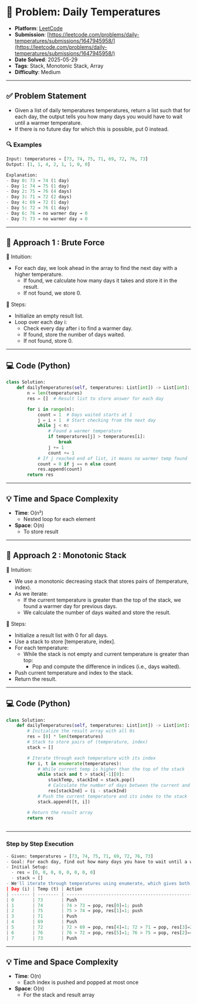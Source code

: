 # 🧲 Problem: Daily Temperatures

- **Platform**: [LeetCode](https://leetcode.com/problems/daily-temperatures/description/)
- **Submission**: [https://leetcode.com/problems/daily-temperatures/submissions/1647945958/](https://leetcode.com/problems/daily-temperatures/submissions/1647945958/)
- **Date Solved**: 2025-05-29
- **Tags**: Stack, Monotonic Stack, Array
- **Difficulty**: Medium

---

## ✅ Problem Statement
- Given a list of daily temperatures temperatures, return a list such that for each day, the output tells you how many days you would have to wait until a warmer temperature.
- If there is no future day for which this is possible, put 0 instead.

### 🔍 Examples
```python
Input: temperatures = [73, 74, 75, 71, 69, 72, 76, 73]
Output: [1, 1, 4, 2, 1, 1, 0, 0]

Explanation:
- Day 0: 73 → 74 (1 day)
- Day 1: 74 → 75 (1 day)
- Day 2: 75 → 76 (4 days)
- Day 3: 71 → 72 (2 days)
- Day 4: 69 → 72 (1 day)
- Day 5: 72 → 76 (1 day)
- Day 6: 76 → no warmer day → 0
- Day 7: 73 → no warmer day → 0
```
---

## 🚀 Approach 1 : Brute Force
🧠 Intuition:
- For each day, we look ahead in the array to find the next day with a higher temperature.
    - If found, we calculate how many days it takes and store it in the result.
    - If not found, we store 0.

🔧 Steps:
- Initialize an empty result list.
- Loop over each day i:
    - Check every day after i to find a warmer day.
    - If found, store the number of days waited.
    - If not found, store 0.
---

## 💻 Code (Python)

```python
class Solution:
    def dailyTemperatures(self, temperatures: List[int]) -> List[int]:
        n = len(temperatures)
        res = []  # Result list to store answer for each day

        for i in range(n):
            count = 1  # Days waited starts at 1
            j = i + 1  # Start checking from the next day
            while j < n:
                # Found a warmer temperature
                if temperatures[j] > temperatures[i]:
                    break
                j += 1
                count += 1
            # If j reached end of list, it means no warmer temp found
            count = 0 if j == n else count
            res.append(count)
        return res

```

---

## 💡 Time and Space Complexity
- **Time**: O(n²)
    - Nested loop for each element
- **Space**: O(n)
    - To store result

---

## 🚀 Approach 2 : Monotonic Stack
🧠 Intuition:
- We use a monotonic decreasing stack that stores pairs of (temperature, index).
- As we iterate:
     - If the current temperature is greater than the top of the stack, we found a warmer day for previous days.
     - We calculate the number of days waited and store the result.

🔧 Steps:
- Initialize a result list with 0 for all days.
- Use a stack to store [temperature, index].
- For each temperature:
     - While the stack is not empty and current temperature is greater than top:
         - Pop and compute the difference in indices (i.e., days waited).
- Push current temperature and index to the stack.
- Return the result.
---

## 💻 Code (Python)

```python
class Solution:
    def dailyTemperatures(self, temperatures: List[int]) -> List[int]:
        # Initialize the result array with all 0s
        res = [0] * len(temperatures)
        # Stack to store pairs of (temperature, index)
        stack = []

        # Iterate through each temperature with its index
        for i, t in enumerate(temperatures):
            # While current temp is higher than the top of the stack
            while stack and t > stack[-1][0]:
                stackTemp, stackInd = stack.pop()
                # Calculate the number of days between the current and previous warmer day
                res[stackInd] = (i - stackInd)
            # Push the current temperature and its index to the stack
            stack.append([t, i])

        # Return the result array
        return res
      
```
---
### Step by Step Execution
```python
- Given: temperatures = [73, 74, 75, 71, 69, 72, 76, 73]
- Goal: For each day, find out how many days you have to wait until a warmer temperature.
- Initial Setup:
  - res = [0, 0, 0, 0, 0, 0, 0, 0]
  - stack = []
- We'll iterate through temperatures using enumerate, which gives both index i and temperature t.
| Day (i) | Temp (t) | Action                                                   | Stack                        | Result                   |
| ------- | -------- | -------------------------------------------------------- | ---------------------------- | -------------------------|
| 0       | 73       | Push                                                     | [(73, 0)]                    | [0, 0, 0, 0, 0, 0, 0, 0] |
| 1       | 74       | 74 > 73 → pop, res[0]=1; push                            | [(74, 1)]                    | [1, 0, 0, 0, 0, 0, 0, 0] |
| 2       | 75       | 75 > 74 → pop, res[1]=1; push                            | [(75, 2)]                    | [1, 1, 0, 0, 0, 0, 0, 0] |
| 3       | 71       | Push                                                     | [(75, 2), (71, 3)]           | [1, 1, 0, 0, 0, 0, 0, 0] |
| 4       | 69       | Push                                                     | [(75, 2), (71, 3), (69, 4)]  | [1, 1, 0, 0, 0, 0, 0, 0] |
| 5       | 72       | 72 > 69 → pop, res[4]=1; 72 > 71 → pop, res[3]=2; push   | [(75, 2), (72, 5)]           | [1, 1, 0, 2, 1, 0, 0, 0] |
| 6       | 76       | 76 > 72 → pop, res[5]=1; 76 > 75 → pop, res[2]=4; push   | [(76, 6)]                    | [1, 1, 4, 2, 1, 1, 0, 0] |
| 7       | 73       | Push                                                     | [(76, 6), (73, 7)]           | [1, 1, 4, 2, 1, 1, 0, 0] |

```
---

## 💡 Time and Space Complexity
- **Time**: O(n)
    - Each index is pushed and popped at most once
- **Space**: O(n)
    - For the stack and result array
